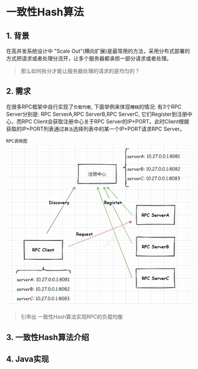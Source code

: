 # 一致性Hash算法


## 1. 背景
在高并发系统设计中 "Scale Out"(横向扩展)是最常用的方法，采用分布式部署的方式把请求或者处理分流开，让多个服务器都承担一部分请求或者处理。    

>那么如何拆分才能让服务器处理的请求的是均匀的？

## 2. 需求
在很多RPC框架中自行实现了`负载均衡`, 下面举例来体现`糟糕`的情况: 有3个RPC Server分别是: RPC ServerA,RPC ServerB,RPC ServerC, 它们Register到注册中心，而RPC Client会获取注册中心关于RPC Server的IP+PORT。此时Client根据获取的IP+PORT列表通过`算法`选择列表中的某一个IP+PORT请求RPC Server。  



`RPC调用图`     
![rpc调用](images/consistenthash01.png)

> 引申出 一致性Hash算法实现RPC的负载均衡    

## 3. 一致性Hash算法介绍





## 4. Java实现